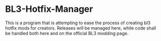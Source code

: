 # BL3-Hotfix-Manager
This is a program that is attempting to ease the process of creating bl3 hotfix mods for creators. Releases will be managed here, while code shall be handled both here and on the official BL3 modding page.
